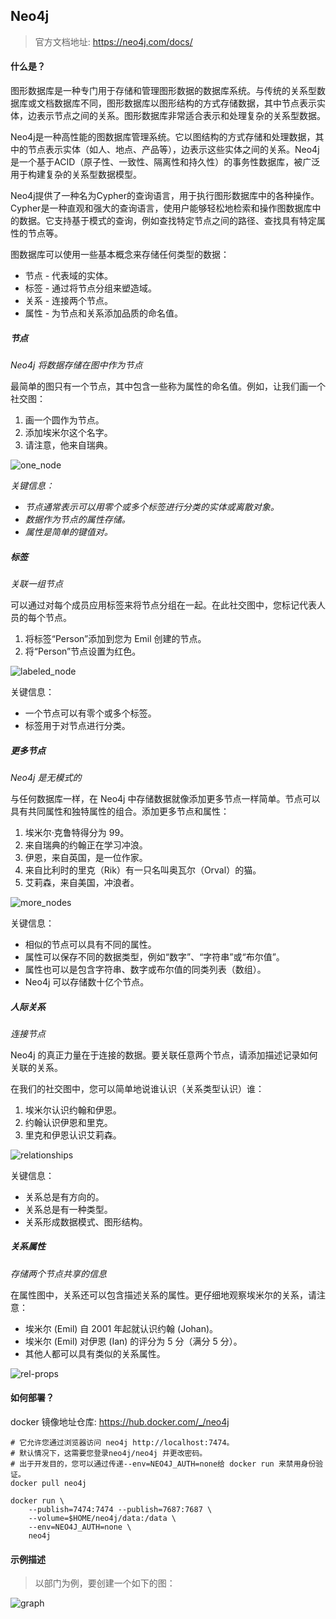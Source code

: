 ## Neo4j

> 官方文档地址: https://neo4j.com/docs/



#### 什么是？

图形数据库是一种专门用于存储和管理图形数据的数据库系统。与传统的关系型数据库或文档数据库不同，图形数据库以图形结构的方式存储数据，其中节点表示实体，边表示节点之间的关系。图形数据库非常适合表示和处理复杂的关系型数据。

Neo4j是一种高性能的图数据库管理系统。它以图结构的方式存储和处理数据，其中的节点表示实体（如人、地点、产品等），边表示这些实体之间的关系。Neo4j是一个基于ACID（原子性、一致性、隔离性和持久性）的事务性数据库，被广泛用于构建复杂的关系型数据模型。

Neo4j提供了一种名为Cypher的查询语言，用于执行图形数据库中的各种操作。Cypher是一种直观和强大的查询语言，使用户能够轻松地检索和操作图数据库中的数据。它支持基于模式的查询，例如查找特定节点之间的路径、查找具有特定属性的节点等。

图数据库可以使用一些基本概念来存储任何类型的数据：

- 节点 - 代表域的实体。
- 标签 - 通过将节点分组来塑造域。
- 关系 - 连接两个节点。
- 属性 - 为节点和关系添加品质的命名值。



##### 节点

*Neo4j 将数据存储在图中作为节点*

最简单的图只有一个节点，其中包含一些称为属性的命名值。例如，让我们画一个社交图：

1. 画一个圆作为节点。
2. 添加埃米尔这个名字。
3. 请注意，他来自瑞典。

![one_node](https://knight-img.oss-cn-beijing.aliyuncs.com/544e831f14d411eebe3628d0eaa3d234.png)

*关键信息：*

- *节点通常表示可以用零个或多个标签进行分类的实体或离散对象。*
- *数据作为节点的属性存储。*
- *属性是简单的键值对。*



##### 标签

*关联一组节点*

可以通过对每个成员应用标签来将节点分组在一起。在此社交图中，您标记代表人员的每个节点。

1. 将标签“Person”添加到您为 Emil 创建的节点。
2. 将“Person”节点设置为红色。

![labeled_node](https://knight-img.oss-cn-beijing.aliyuncs.com/56da951c14d411ee9fbb28d0eaa3d234.png)

关键信息：

- 一个节点可以有零个或多个标签。
- 标签用于对节点进行分类。



##### 更多节点

*Neo4j 是无模式的*

与任何数据库一样，在 Neo4j 中存储数据就像添加更多节点一样简单。节点可以具有共同属性和独特属性的组合。添加更多节点和属性：

1. 埃米尔·克鲁特得分为 99。
2. 来自瑞典的约翰正在学习冲浪。
3. 伊恩，来自英国，是一位作家。
4. 来自比利时的里克（Rik）有一只名叫奥瓦尔（Orval）的猫。
5. 艾莉森，来自美国，冲浪者。

![more_nodes](https://knight-img.oss-cn-beijing.aliyuncs.com/5997bd9814d411ee812a28d0eaa3d234.png)

关键信息：

- 相似的节点可以具有不同的属性。
- 属性可以保存不同的数据类型，例如“数字”、“字符串”或“布尔值”。
- 属性也可以是包含字符串、数字或布尔值的同类列表（数组）。
- Neo4j 可以存储数十亿个节点。



##### 人际关系

*连接节点*

Neo4j 的真正力量在于连接的数据。要关联任意两个节点，请添加描述记录如何关联的关系。

在我们的社交图中，您可以简单地说谁认识（关系类型认识）谁：

1. 埃米尔认识约翰和伊恩。
2. 约翰认识伊恩和里克。
3. 里克和伊恩认识艾莉森。

![relationships](https://knight-img.oss-cn-beijing.aliyuncs.com/5bd2312e14d411eea46528d0eaa3d234.png)

关键信息：

- 关系总是有方向的。
- 关系总是有一种类型。
- 关系形成数据模式、图形结构。



##### 关系属性

*存储两个节点共享的信息*

在属性图中，关系还可以包含描述关系的属性。更仔细地观察埃米尔的关系，请注意：

- 埃米尔 (Emil) 自 2001 年起就认识约翰 (Johan)。
- 埃米尔 (Emil) 对伊恩 (Ian) 的评分为 5 分（满分 5 分）。
- 其他人都可以具有类似的关系属性。

![rel-props](https://knight-img.oss-cn-beijing.aliyuncs.com/5f82dfdb14d411eeacb928d0eaa3d234.png)





#### 如何部署？

docker 镜像地址仓库:  https://hub.docker.com/_/neo4j

```shell
# 它允许您通过浏览器访问 neo4j http://localhost:7474。
# 默认情况下，这需要您登录neo4j/neo4j 并更改密码。
# 出于开发目的，您可以通过传递--env=NEO4J_AUTH=none给 docker run 来禁用身份验证。  
docker pull neo4j

docker run \
    --publish=7474:7474 --publish=7687:7687 \
    --volume=$HOME/neo4j/data:/data \
    --env=NEO4J_AUTH=none \
    neo4j  
```



#### 示例描述

> 以部门为例，要创建一个如下的图：

![graph](https://knight-img.oss-cn-beijing.aliyuncs.com/2fb0f3d614d411eeafcc28d0eaa3d234.png)

